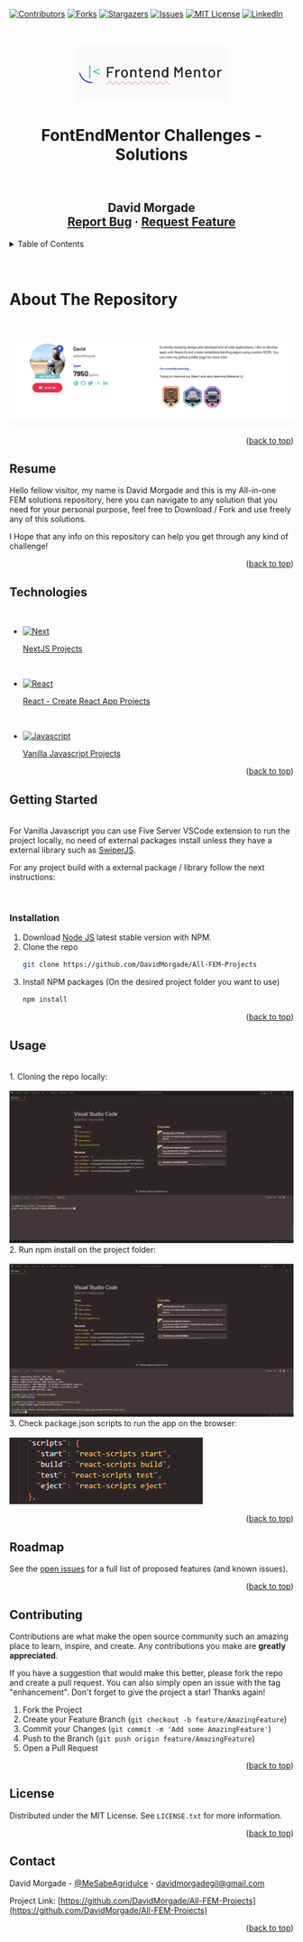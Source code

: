<a name="readme-top"></a>

[![Contributors][contributors-shield]][contributors-url]
[![Forks][forks-shield]][forks-url]
[![Stargazers][stars-shield]][stars-url]
[![Issues][issues-shield]][issues-url]
[![MIT License][license-shield]][license-url]
[![LinkedIn][linkedin-shield]][linkedin-url]

<br />

<br />

<div align="center">
  <a href="https://github.com/DavidMorgade/All-FEM-Projects">
    <img src="Screenshots/FEMLogo.png" alt="Logo" height="100">
  </a>
  
<br />

<h1 align="center">FontEndMentor Challenges - Solutions</h1>

<br />

  <h2 align="center">
    David Morgade
    <br />
    <a href="https://github.com/DavidMorgade/All-FEM-Projects/issues">Report Bug</a>
    ·
    <a href="https://github.com/DavidMorgade/All-FEM-Projects/pulls">Request Feature</a>
  </h2>
</div>

<!-- TABLE OF CONTENTS -->
<details>
  <summary>Table of Contents</summary>
  <ol>
    <li>
      <a href="#about-the-repository">About The Repository</a>
      <ul>
        <li><a href="#resume">Resume</a></li>
      </ul>
      <ul>
        <li><a href="#technologies">Technologies</a></li>
      </ul>
    </li>
    <li>
      <a href="#getting-started">Getting Started</a>
      <ul>
        <li><a href="#installation">Installation</a></li>
      </ul>
    </li>
    <li><a href="#usage">Usage</a></li>
    <li><a href="#roadmap">Roadmap</a></li>
    <li><a href="#contributing">Contributing</a></li>
    <li><a href="#license">License</a></li>
    <li><a href="#contact">Contact</a></li>
  </ol>
</details>

<!-- ABOUT THE REPOSITORY -->
<br/>
<br/>

# About The Repository

<br/>

[![FEM Profile Screenshot][product-screenshot]](https://example.com)

<p align="right">(<a href="#readme-top">back to top</a>)</p>

## Resume

Hello fellow visitor, my name is David Morgade and this is my All-in-one FEM solutions repository, here you can navigate to any solution that you need for your personal purpose, feel free to Download / Fork and use freely any of this solutions.

I Hope that any info on this repository can help you get through any kind of challenge!

<p align="right">(<a href="#readme-top">back to top</a>)</p>

## Technologies

<br/>

- [![Next][next.js]][next-url]

  <a href="https://github.com/DavidMorgade/All-FEM-Projects/issues">NextJS Projects</a>

  <br/>

- [![React][react.js]][react-url]

  <a href="https://github.com/DavidMorgade/All-FEM-Projects/issues">React - Create React App Projects</a>

  <br/>

- [![Javascript][javascript.com]][javascript-url]

  <a href="https://github.com/DavidMorgade/All-FEM-Projects/issues">Vanilla Javascript Projects</a>

<p align="right">(<a href="#readme-top">back to top</a>)</p>

<!-- GETTING STARTED -->

## Getting Started

<br/>
For Vanilla Javascript you can use Five Server VSCode extension to run the project locally, no need of external packages install unless they have a external library such as <a href="https://github.com/DavidMorgade/All-FEM-Projects/issues">SwiperJS</a>.

<br/>

For any project build with a external package / library follow the next instructions:

<br/>

### Installation

1. Download <a href="https://nodejs.org/">Node JS</a> latest stable version with NPM.
2. Clone the repo
   ```sh
   git clone https://github.com/DavidMorgade/All-FEM-Projects
   ```
3. Install NPM packages (On the desired project folder you want to use)
   ```sh
   npm install
   ```

<p align="right">(<a href="#readme-top">back to top</a>)</p>

<!-- USAGE EXAMPLES -->

## Usage

   <br/>
1. Cloning the repo locally:

   <br/>
   <br/>

<img src="Screenshots/EXAMPLE-gitclone.png" alt="Logo" >

   <br/>
2. Run npm install on the project folder:

   <br/>
   <br/>

<img src="Screenshots/EXAMPLE-npminstall.png" alt="Logo" >

   <br/>
3. Check package.json scripts to run the app on the browser:

   <br/>
   <br/>

<img src="Screenshots/EXAMPLE-scripts.png" alt="Logo" >

<p align="right">(<a href="#readme-top">back to top</a>)</p>

<!-- ROADMAP -->

## Roadmap

See the [open issues](https://github.com/DavidMorgade/All-FEM-Projects/issues) for a full list of proposed features (and known issues).

<p align="right">(<a href="#readme-top">back to top</a>)</p>

<!-- CONTRIBUTING -->

## Contributing

Contributions are what make the open source community such an amazing place to learn, inspire, and create. Any contributions you make are **greatly appreciated**.

If you have a suggestion that would make this better, please fork the repo and create a pull request. You can also simply open an issue with the tag "enhancement".
Don't forget to give the project a star! Thanks again!

1. Fork the Project
2. Create your Feature Branch (`git checkout -b feature/AmazingFeature`)
3. Commit your Changes (`git commit -m 'Add some AmazingFeature'`)
4. Push to the Branch (`git push origin feature/AmazingFeature`)
5. Open a Pull Request

<p align="right">(<a href="#readme-top">back to top</a>)</p>

<!-- LICENSE -->

## License

Distributed under the MIT License. See `LICENSE.txt` for more information.

<p align="right">(<a href="#readme-top">back to top</a>)</p>

<!-- CONTACT -->

## Contact

David Morgade - [@MeSabeAgridulce](https://twitter.com/MeSabeAgridulce) - davidmorgadegil@gmail.com

Project Link: [https://github.com/DavidMorgade/All-FEM-Projects](https://github.com/DavidMorgade/All-FEM-Projects)

<p align="right">(<a href="#readme-top">back to top</a>)</p>

<!-- MARKDOWN LINKS & IMAGES -->
<!-- https://www.markdownguide.org/basic-syntax/#reference-style-links -->

[contributors-shield]: https://img.shields.io/github/contributors/DavidMorgade/All-FEM-Projects.svg?style=for-the-badge
[contributors-url]: https://github.com/DavidMorgade/All-FEM-Projects/graphs/contributors
[forks-shield]: https://img.shields.io/github/forks/DavidMorgade/All-FEM-Projects.svg?style=for-the-badge
[forks-url]: https://github.com/DavidMorgade/All-FEM-Projects/network/members
[stars-shield]: https://img.shields.io/github/stars/DavidMorgade/All-FEM-Projects.svg?style=for-the-badge
[stars-url]: https://github.com/DavidMorgade/All-FEM-Projects/stargazers
[issues-shield]: https://img.shields.io/github/issues/DavidMorgade/All-FEM-Projects.svg?style=for-the-badge
[issues-url]: https://github.com/DavidMorgade/All-FEM-Projects/LICENSE
[license-shield]: https://img.shields.io/github/license/DavidMorgade/All-FEM-Projects.svg?style=for-the-badge
[license-url]: https://github.com/DavidMorgade/All-FEM-Projects/blob/main/LICENSE
[linkedin-shield]: https://img.shields.io/badge/-LinkedIn-black.svg?style=for-the-badge&logo=linkedin&logoColor=black&color=1dddd7
[linkedin-url]: https://www.linkedin.com/in/davidmorgade/
[product-screenshot]: Screenshots/ProfileFEM.png
[next.js]: https://img.shields.io/badge/next.js-000000?style=for-the-badge&logo=nextdotjs&logoColor=white
[next-url]: https://nextjs.org/
[react.js]: https://img.shields.io/badge/React-20232A?style=for-the-badge&logo=react&logoColor=61DAFB
[react-url]: https://reactjs.org/
[vue.js]: https://img.shields.io/badge/Vue.js-35495E?style=for-the-badge&logo=vuedotjs&logoColor=4FC08D
[vue-url]: https://vuejs.org/
[angular.io]: https://img.shields.io/badge/Angular-DD0031?style=for-the-badge&logo=angular&logoColor=white
[angular-url]: https://angular.io/
[svelte.dev]: https://img.shields.io/badge/Svelte-4A4A55?style=for-the-badge&logo=svelte&logoColor=FF3E00
[svelte-url]: https://svelte.dev/
[laravel.com]: https://img.shields.io/badge/Laravel-FF2D20?style=for-the-badge&logo=laravel&logoColor=white
[laravel-url]: https://laravel.com
[bootstrap.com]: https://img.shields.io/badge/Bootstrap-563D7C?style=for-the-badge&logo=bootstrap&logoColor=white
[bootstrap-url]: https://getbootstrap.com
[jquery.com]: https://img.shields.io/badge/jQuery-0769AD?style=for-the-badge&logo=jquery&logoColor=white
[jquery-url]: https://jquery.com
[javascript.com]: https://img.shields.io/badge/javascript-000000?style=for-the-badge&logo=javascript&logoColor=yellow
[javascript-url]: https://developer.mozilla.org/en-US/docs/Web/JavaScript
